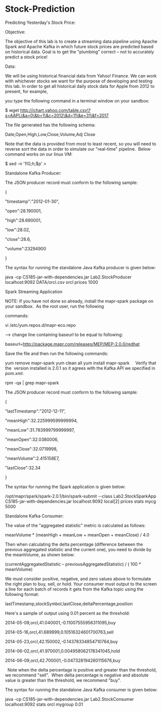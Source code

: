 # Stock-Prediction

Predicting Yesterday's Stock Price:

Objective:

The objective of this lab is to create a streaming data pipeline using Apache Spark and Apache Kafka in which future stock prices are predicted based on historical data. Goal is to get the "plumbing" correct – not to accurately predict a stock price!

Data:

We will be using historical financial data from Yahoo! Finance. We can work with whichever stocks we want for the purpose of developing and testing this lab. In order to get all historical daily stock data for Apple from 2012 to present, for example, 

you type the following command in a terminal window on your sandbox:
 


$ wget http://ichart.yahoo.com/table.csv\?s=AAPL\&a=0\&b=1\&c=2012\&d=11\&e=31\&f=2017
 


The file generated has the following schema:

Date,Open,High,Low,Close,Volume,Adj Close
 



Note that the data is provided from most to least recent, so you will need to reverse sort the data in order to simulate our "real-time" pipeline.  Below command works on our linux VM:
 



$ sed -n '1!G;h;$p' <input-file> > <output-file>
 



Standalone Kafka Producer:



The JSON producer record must conform to the following sample:
 


{

"timestamp":"2012-01-30",

"open":28.190001,

"high":28.690001,

"low":28.02,

"close":28.6,

"volume":23294900

}

The syntax for running the standalone Java Kafka producer is given below:

java -cp CS185-jar-with-dependencies.jar Lab2.StockProducer localhost:9092 DATA/orcl.csv orcl prices 1000
 




Spark Streaming Application



NOTE: If you have not done so already, install the mapr-spark package on your sandbox.  As the root user, run the following 

commands:

vi /etc/yum.repos.d/mapr-eco.repo

--> change line containing baseurl to be equal to following:

baseurl=http://package.mapr.com/releases/MEP/MEP-2.0.0/redhat
 


Save the file and then run the following commands:

yum remove mapr-spark
yum clean all
yum install mapr-spark
 
 
Verify that the  version installed is 2.0.1 so it agrees with the Kafka API we specified in pom.xml:

rpm -qa | grep mapr-spark
 


The JSON producer record must conform to the following sample: 

{

"lastTimestamp":"2012-12-11",

"meanHigh":32.225999599999994,

"meanLow":31.783999799999997,

"meanOpen":32.0380006,

"meanClose":32.0719998,

"meanVolume":2.415158E7,

"lastClose":32.34

}

The syntax for running the Spark application is given below:

/opt/mapr/spark/spark-2.0.1/bin/spark-submit --class Lab2.StockSparkApp CS185-jar-with-dependencies.jar localhost:9092 local[2] prices stats mycg 5000
 




Standalone Kafka Consumer:



The value of the "aggregated statistic" metric is calculated as follows:
 


meanVolume * (meanHigh + meanLow + meanOpen + meanClose) / 4.0
 


Then when calculating the delta percentage (difference between the previous aggregated statistic and the current one), you need to divide by the meanVolume, as shown below:
 


(currentAggregatedStatistic – previousAggregatedStatistic) / ( 100 * meanVolume)
 


We must consider positive, negative, and zero values above to formulate the right plan to buy, sell, or hold.
Your consumer must output to the screen a line for each batch of records it gets from the Kafka topic using the following format:



lastTimestamp,stockSymbol,lastClose,deltaPercentage,position
 


Here's a sample of output using 0.01 percent as the threshold:

2014-05-09,orcl,41.040001,-0.11007555956311095,buy

2014-05-16,orcl,41.689999,0.10516324601700763,sell

2014-05-23,orcl,42.150002,-0.14378334854710764,buy

2014-06-02,orcl,41.970001,0.004958062178341045,hold

2014-06-09,orcl,42.700001,-0.047328194260115676,buy


 
Note when the delta percentage is positive and greater than the threshold, we recommend "sell".  When delta percentage is negative and absolute value is greater than the threshold, we recommend "buy".

The syntax for running the standalone Java Kafka consumer is given below:

java -cp CS185-jar-with-dependencies.jar Lab2.StockConsumer localhost:9092 stats orcl mygroup 0.01
